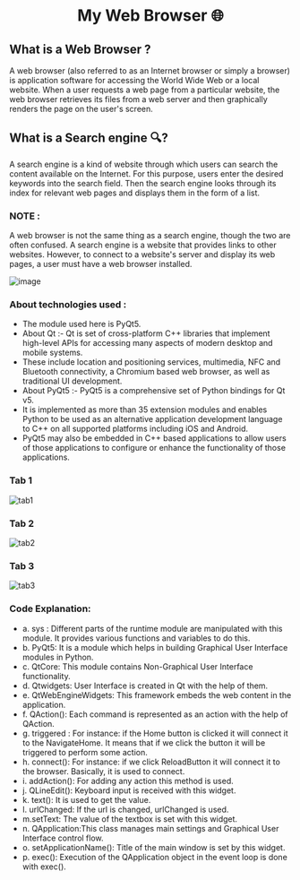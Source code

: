 # <h1 align="center"> My Web Browser 🌐</h1>

## What is a Web Browser ?
A web browser (also referred to as an Internet browser or simply a browser) is application software for accessing the World Wide Web or a local website. When a user requests a web page from a particular website, the web browser retrieves its files from a web server and then graphically renders the page on the user's screen.

## What is a Search engine 🔍?
A search engine is a kind of website through which users can search the content available on the Internet. For this purpose, users enter the desired keywords into the search field. Then the search engine looks through its index for relevant web pages and displays them in the form of a list.

### NOTE :
A web browser is not the same thing as a search engine, though the two are often confused. A search engine is a website that provides links to other websites. However, to connect to a website's server and display its web pages, a user must have a web browser installed.

![image](https://user-images.githubusercontent.com/104165177/191278259-052adddb-7319-462f-96ed-fb63cb8a7332.png)
### About technologies used :
- The module used here is PyQt5.
-  About Qt :- Qt is set of cross-platform C++ libraries that implement high-level APIs for accessing many aspects of modern desktop and mobile systems. 
-  These include location and positioning services, multimedia, NFC and Bluetooth connectivity, a Chromium based web browser, as well as traditional UI development.
-  About PyQt5 :- PyQt5 is a comprehensive set of Python bindings for Qt v5. 
-  It is implemented as more than 35 extension modules and enables Python to be used as an alternative application development language to C++ on all supported platforms including iOS and Android. 
-  PyQt5 may also be embedded in C++ based applications to allow users of those applications to configure or enhance the functionality of those applications.
 
### Tab 1
![tab1](https://user-images.githubusercontent.com/104165177/191575462-6b807a05-4f3b-4fc0-9e5e-6cda594c6892.png)
### Tab 2
![tab2](https://user-images.githubusercontent.com/104165177/191575492-e9831165-2f42-40c1-a928-6fdc1014966b.png)
### Tab 3
![tab3](https://user-images.githubusercontent.com/104165177/191575527-1c0b6bcc-7e2e-4d28-ad9b-711fa1d92365.png)

### Code Explanation:
- a. sys : Different parts of the runtime module are manipulated with this module. It provides various functions and variables to do this.
- b. PyQt5: It is a module which helps in building Graphical User Interface modules in Python.
- c. QtCore: This module contains Non-Graphical User Interface functionality.
- d. Qtwidgets: User Interface is created in Qt with the help of them.
- e. QtWebEngineWidgets: This framework embeds the web content in the application.
- f. QAction(): Each command is represented as an action with the help of QAction.
- g. triggered : For instance: if the Home button is clicked it will connect it to the NavigateHome. It means that if we click the button it will be triggered to perform some action.
- h. connect(): For instance: if we click ReloadButton it will connect it to the browser. Basically, it is used to connect.
- i. addAction(): For adding any action this method is used.
- j. QLineEdit(): Keyboard input is received with this widget.
- k. text(): It is used to get the value.
- l. urlChanged: If the url is changed, urlChanged is used.
- m.setText: The value of the textbox is set with this widget.
- n. QApplication:This class manages main settings and Graphical User Interface control flow.
- o. setApplicationName(): Title of the main window is set by this widget.
- p. exec(): Execution of the QApplication object in the event loop is done with exec().
